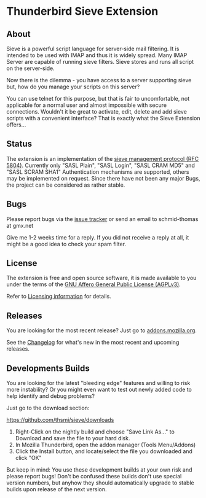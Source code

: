 # Thunderbird Sieve Extension

## About

Sieve is a powerful script language for server-side mail filtering. It is 
intended to be used with IMAP and thus it is widely spread. Many IMAP Server 
are capable of running sieve filters. Sieve stores and runs all script on the 
server-side.

Now there is the dilemma - you have access to a server supporting sieve but, 
how do you manage your scripts on this server?

You can use telnet for this purpose, but that is fair to uncomfortable, not 
applicable for a normal user and almost impossible with secure connections. 
Wouldn't it be great to activate, edit, delete and add sieve scripts with a 
convenient interface? That is exactly what the Sieve Extension offers...

## Status

The extension is an implementation of the [sieve management protocol (RFC 5804)](https://wiki.tools.ietf.org/html/rfc5804).
Currently only "SASL Plain", "SASL Login", "SASL CRAM MD5" and "SASL SCRAM SHA1" 
Authentication mechanisms are supported, others may be implemented on request. 
Since there have not been any major Bugs, the project can be considered as 
rather stable.

## Bugs

Please report bugs via the [issue tracker](https://github.com/thsmi/sieve/issues) 
or send an email to schmid-thomas at gmx.net

Give me 1-2 weeks time for a reply. If you did not receive a reply at all, it 
might be a good idea to check your spam filter. 

## License

The extension is free and open source software, it is made available to you 
under the terms of the [GNU Affero General Public License (AGPLv3)](http://www.fsf.org/licensing/licenses/agpl-3.0.html).

Refer to [Licensing information](https://github.com/thsmi/sieve/blob/master/LICENSE.md) for details.

## Releases

You are looking for the most recent release? Just go to [addons.mozilla.org](https://addons.mozilla.org/en-US/thunderbird/addon/sieve/).

See the [Changelog](https://github.com/thsmi/sieve/blob/master/CHANGELOG.md) 
for what's new in the most recent and upcoming releases.

## Developments Builds

You are looking for the latest "bleeding edge" features and willing to risk more instability?
Or you might even want to test out newly added code to help identify and debug problems?

Just go to the download section:

https://github.com/thsmi/sieve/downloads

1. Right-Click on the nightly build and choose "Save Link As..." to Download and 
   save the file to your hard disk.
2. In Mozilla Thunderbird, open the addon manager (Tools Menu/Addons) 
3. Click the Install button, and locate/select the file you downloaded and click "OK"


But keep in mind: You use these development builds at your own risk and please 
report bugs! Don't be confused these builds don't use special version numbers, 
but anyhow they should automatically upgrade to stable builds upon release of 
the next version.